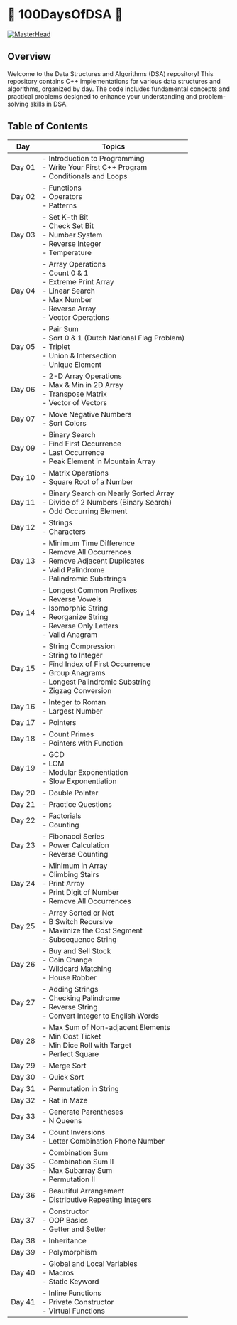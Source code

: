 # 🚀 100DaysOfDSA 🚀

[![MasterHead](https://appsbd.com/wp-content/uploads/2021/09/fa382e00-1bd2-11eb-992b-34d211d11cc2.png)](https://github.com/Vanshika200003/DSA)

## Overview
Welcome to the Data Structures and Algorithms (DSA) repository! This repository contains C++ implementations for various data structures and algorithms, organized by day. The code includes fundamental concepts and practical problems designed to enhance your understanding and problem-solving skills in DSA.

## Table of Contents

| Day   | Topics                                                                                   |
|-------|------------------------------------------------------------------------------------------|
| Day 01| - Introduction to Programming<br>- Write Your First C++ Program<br>- Conditionals and Loops |
| Day 02| - Functions<br>- Operators<br>- Patterns                                                 |
| Day 03| - Set K-th Bit<br>- Check Set Bit<br>- Number System<br>- Reverse Integer<br>- Temperature | 
| Day 04| - Array Operations<br>- Count 0 & 1<br>- Extreme Print Array<br>- Linear Search<br>- Max Number<br>- Reverse Array<br>- Vector Operations | 
| Day 05| - Pair Sum<br>- Sort 0 & 1 (Dutch National Flag Problem)<br>- Triplet<br>- Union & Intersection<br>- Unique Element | 
| Day 06| - 2-D Array Operations<br>- Max & Min in 2D Array<br>- Transpose Matrix<br>- Vector of Vectors | 
| Day 07| - Move Negative Numbers<br>- Sort Colors                                                |
| Day 09| - Binary Search<br>- Find First Occurrence<br>- Last Occurrence<br>- Peak Element in Mountain Array | 
| Day 10| - Matrix Operations<br>- Square Root of a Number                                         |
| Day 11| - Binary Search on Nearly Sorted Array<br>- Divide of 2 Numbers (Binary Search)<br>- Odd Occurring Element | 
| Day 12| - Strings<br>- Characters                                                                 |
| Day 13| - Minimum Time Difference<br>- Remove All Occurrences<br>- Remove Adjacent Duplicates<br>- Valid Palindrome<br>- Palindromic Substrings | 
| Day 14| - Longest Common Prefixes<br>- Reverse Vowels<br>- Isomorphic String<br>- Reorganize String<br>- Reverse Only Letters<br>- Valid Anagram | 
| Day 15| - String Compression<br>- String to Integer<br>- Find Index of First Occurrence<br>- Group Anagrams<br>- Longest Palindromic Substring<br>- Zigzag Conversion | 
| Day 16| - Integer to Roman<br>- Largest Number                                                   |
| Day 17| - Pointers                                                                             |
| Day 18| - Count Primes<br>- Pointers with Function                                                |
| Day 19| - GCD<br>- LCM<br>- Modular Exponentiation<br>- Slow Exponentiation                         | 
| Day 20| - Double Pointer                                                                        |
| Day 21| - Practice Questions                                                                      |
| Day 22| - Factorials<br>- Counting                                                                |
| Day 23| - Fibonacci Series<br>- Power Calculation<br>- Reverse Counting                           |
| Day 24| - Minimum in Array<br>- Climbing Stairs<br>- Print Array<br>- Print Digit of Number<br>- Remove All Occurrences | 
| Day 25| - Array Sorted or Not<br>- B Switch Recursive<br>- Maximize the Cost Segment<br>- Subsequence String | 
| Day 26| - Buy and Sell Stock<br>- Coin Change<br>- Wildcard Matching<br>- House Robber            |
| Day 27| - Adding Strings<br>- Checking Palindrome<br>- Reverse String<br>- Convert Integer to English Words | 
| Day 28| - Max Sum of Non-adjacent Elements<br>- Min Cost Ticket<br>- Min Dice Roll with Target<br>- Perfect Square | 
| Day 29| - Merge Sort                                                                             |
| Day 30| - Quick Sort                                                                             |
| Day 31| - Permutation in String                                                                   |
| Day 32| - Rat in Maze                                                                            |
| Day 33| - Generate Parentheses<br>- N Queens                                                       |
| Day 34| - Count Inversions<br>- Letter Combination Phone Number                                   |
| Day 35| - Combination Sum<br>- Combination Sum II<br>- Max Subarray Sum<br>- Permutation II        |
| Day 36| - Beautiful Arrangement<br>- Distributive Repeating Integers                              |
| Day 37| - Constructor<br>- OOP Basics<br>- Getter and Setter                                      |
| Day 38| - Inheritance                                                                            |
| Day 39| - Polymorphism                                                                           |
| Day 40| - Global and Local Variables<br>- Macros<br>- Static Keyword                              |
| Day 41| - Inline Functions<br>- Private Constructor<br>- Virtual Functions                        |
